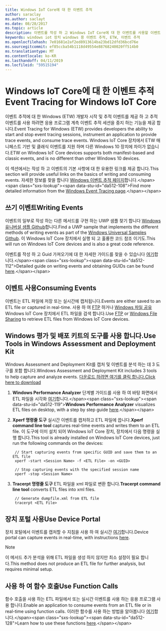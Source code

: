 ```yaml
---
title: Windows IoT Core에 대 한 이벤트 추적
author: saraclay
ms.author: saclayt
ms.date: 08/28/2017
ms.topic: article
description: 이벤트를 작성 하 고 Windows IoT Core에 대 한 이벤트를 사용할 이벤트 추적을 사용 하는 방법에 알아봅니다.
keywords: windows iot 장치 windows 용 이벤트 추적, ETW, 이벤트 추적
ms.openlocfilehash: 7e01681e2af2ed8913614ba23bd12dfd36bcd76e
ms.sourcegitcommit: ef85ccba54b1118d49554e88768240020ff514b0
ms.translationtype: MT
ms.contentlocale: ko-KR
ms.lasthandoff: 04/11/2019
ms.locfileid: "59515194"
---
```

# <a name="event-tracing-for-windows-iot-core"></a><span data-ttu-id="da512-104">Windows IoT Core에 대 한 이벤트 추적</span><span class="sxs-lookup"><span data-stu-id="da512-104">Event Tracing for Windows IoT Core</span></span>

<span data-ttu-id="da512-105">이벤트 추적에 대 한 Windows (ETW) 개발자 시작 및 추적 이벤트를 제공 하 고 추적 이벤트를 사용 하려면 응용 프로그램 계측 이벤트 추적 세션을 중지 하는 기능을 제공 합니다.</span><span class="sxs-lookup"><span data-stu-id="da512-105">Event Tracing for Windows (ETW) provides developers the ability to start and stop event tracing sessions, instrument an application to provide trace events, and consume trace events.</span></span>
<span data-ttu-id="da512-106">Windows IoT Core 장치에서 ETW 매니페스트 기반 및 클래식 이벤트를 지원 하며 다른 Windows 10 장치에 차이가 없습니다.</span><span class="sxs-lookup"><span data-stu-id="da512-106">ETW on Windows IoT Core devices supports both manifest-based and classic events, and is no different than other Windows 10 devices.</span></span>

<span data-ttu-id="da512-107">이 섹션에서는 작성 하 고 이벤트의 기본 사항에 대 한 유용한 링크를 제공 합니다.</span><span class="sxs-lookup"><span data-stu-id="da512-107">This section will provide useful links on the basics of writing and consuming events.</span></span> <span data-ttu-id="da512-108">자세한 정보를 찾을 합니다 [Windows 이벤트 추적 페이지](https://msdn.microsoft.com/library/windows/desktop/bb968803(v=vs.85).aspx)합니다.</span><span class="sxs-lookup"><span data-stu-id="da512-108">Find more detailed information from the [Windows Event Tracing page](https://msdn.microsoft.com/library/windows/desktop/bb968803(v=vs.85).aspx).</span></span>

## <a name="writing-events"></a><span data-ttu-id="da512-109">쓰기 이벤트</span><span class="sxs-lookup"><span data-stu-id="da512-109">Writing Events</span></span>

<span data-ttu-id="da512-110">이벤트의 일부로 작성 하는 다른 메서드를 구현 하는 UWP 샘플 찾기 합니다 [Windows 유니버설 샘플 Github](https://github.com/Microsoft/Windows-universal-samples/tree/master/Samples/Logging)합니다.</span><span class="sxs-lookup"><span data-stu-id="da512-110">Find a UWP sample that implements the different methods of writing events as part of the [Windows Universal Samples Github](https://github.com/Microsoft/Windows-universal-samples/tree/master/Samples/Logging).</span></span>
<span data-ttu-id="da512-111">이 Windows IoT Core 장치에서 실행 되 고 훌륭한 코드 참조 이기도.</span><span class="sxs-lookup"><span data-stu-id="da512-111">This will run on Windows IoT Core devices and is also a great code reference.</span></span>

<span data-ttu-id="da512-112">이벤트를 작성 하 고 Guid 가져오기에 대 한 자세한 가이드를 찾을 수 있습니다 [여기](https://msdn.microsoft.com/library/windows/desktop/aa364161(v=vs.85).aspx)합니다.</span><span class="sxs-lookup"><span data-stu-id="da512-112">Detailed guide on writing events and obtaining GUIDs can be found [here](https://msdn.microsoft.com/library/windows/desktop/aa364161(v=vs.85).aspx).</span></span>

## <a name="consuming-events"></a><span data-ttu-id="da512-113">이벤트 사용</span><span class="sxs-lookup"><span data-stu-id="da512-113">Consuming Events</span></span>

<span data-ttu-id="da512-114">이벤트는 ETL 파일에 저장 또는 실시간에 캡처됩니다.</span><span class="sxs-lookup"><span data-stu-id="da512-114">Events are either saved to an ETL file or captured in real-time.</span></span>
<span data-ttu-id="da512-115">사용 하 여 [FTP](../connect-your-device/FTP.md) 하거나 [Windows 파일 공유](../manage-your-device/WindowsFileSharing.md) Windows IoT Core 장치에서 ETL 파일을 검색 합니다.</span><span class="sxs-lookup"><span data-stu-id="da512-115">Use [FTP](../connect-your-device/FTP.md) or [Windows File Sharing](../manage-your-device/WindowsFileSharing.md) to retrieve ETL files from Windows IoT Core devices.</span></span>

## <a name="use-tools-in-windows-assessment-and-deployment-kit"></a><span data-ttu-id="da512-116">Windows 평가 및 배포 키트의 도구를 사용 합니다.</span><span class="sxs-lookup"><span data-stu-id="da512-116">Use Tools in Windows Assessment and Deployment Kit</span></span>

<span data-ttu-id="da512-117">Windows Assessment and Deployment Kit를 캡처 및 이벤트를 분석 하는 데 3 도구를 포함 합니다.</span><span class="sxs-lookup"><span data-stu-id="da512-117">Windows Assessment and Deployment Kit includes 3 tools to help capture and analyze events.</span></span> [<span data-ttu-id="da512-118">다운로드 하려면 여기를 클릭 합니다.</span><span class="sxs-lookup"><span data-stu-id="da512-118">Click here to download</span></span>](http://go.microsoft.com/fwlink/p/?LinkId=526740)


1. <span data-ttu-id="da512-119">**Windows Performance Analyzer** 단계별 가이드를 사용 하 여 바탕 화면에서 ETL 파일을 시각화 [여기](https://msdn.microsoft.com/library/windows/hardware/dn927319(v=vs.85).aspx)합니다.</span><span class="sxs-lookup"><span data-stu-id="da512-119">**Windows Performance Analyzer** visualizes ETL files on desktop, with a step by step guide [here](https://msdn.microsoft.com/library/windows/hardware/dn927319(v=vs.85).aspx).</span></span>

2. <span data-ttu-id="da512-120">**Xperf 명령줄 도구** 실시간 이벤트를 캡처하고 ETL 파일에 씁니다.</span><span class="sxs-lookup"><span data-stu-id="da512-120">**Xperf command line tool** captures real-time events and writes them to an ETL file.</span></span> <span data-ttu-id="da512-121">이 도구에 이미 설치 되어 Windows IoT Core 장치, 장치에서 다음 명령을 실행 합니다.</span><span class="sxs-lookup"><span data-stu-id="da512-121">This tool is already installed on Windows IoT Core devices, just run the following commands on the devices:</span></span>

        // Start capturing events from specific GUID and save them to an ETL file
        xperf -start <Session Name> -f <ETL File> -on <GUID>

        // Stop capturing events with the specified session name
        xperf -stop <Session Name>


3. <span data-ttu-id="da512-122">**Tracerpt 명령줄 도구** ETL 파일을 xml 파일로 변환 합니다.</span><span class="sxs-lookup"><span data-stu-id="da512-122">**Tracerpt command line tool** converts ETL files into xml files.</span></span>

        // Generate dumpfile.xml from ETL file
        tracerpt <ETL File>


## <a name="use-device-portal"></a><span data-ttu-id="da512-123">장치 포털 사용</span><span class="sxs-lookup"><span data-stu-id="da512-123">Use Device Portal</span></span>

<span data-ttu-id="da512-124">장치 포털에서 이벤트를 캡처할 수 지침을 사용 하 여 실시간 [여기](https://msdn.microsoft.com/windows/uwp/debug-test-perf/device-portal)합니다.</span><span class="sxs-lookup"><span data-stu-id="da512-124">Device portal can capture events in real-time, with instructions [here](https://msdn.microsoft.com/windows/uwp/debug-test-perf/device-portal).</span></span>

> [!NOTE]
> <span data-ttu-id="da512-125">이 메서드 추가 분석을 위해 ETL 파일을 생성 하지 않지만 최소 설정이 필요 합니다.</span><span class="sxs-lookup"><span data-stu-id="da512-125">This method does not produce an ETL file for further analysis, but requires minimal setup.</span></span>

## <a name="use-function-calls"></a><span data-ttu-id="da512-126">사용 하 여 함수 호출</span><span class="sxs-lookup"><span data-stu-id="da512-126">Use Function Calls</span></span>

<span data-ttu-id="da512-127">함수 호출을 사용 하는 ETL 파일에서 또는 실시간 이벤트를 사용 하는 응용 프로그램 사용 합니다.</span><span class="sxs-lookup"><span data-stu-id="da512-127">Enable an application to consume events from an ETL file or in real-time using function calls.</span></span>
<span data-ttu-id="da512-128">이러한 함수를 사용 하는 방법을 알아봅니다 [여기](https://msdn.microsoft.com/library/windows/desktop/aa363692(v=vs.85).aspx)합니다.</span><span class="sxs-lookup"><span data-stu-id="da512-128">Learn how to use these functions [here](https://msdn.microsoft.com/library/windows/desktop/aa363692(v=vs.85).aspx).</span></span>
